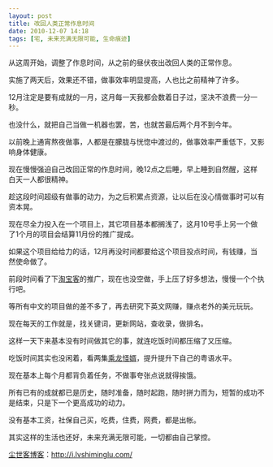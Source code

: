 ```yaml
---
layout: post
title: 改回人类正常作息时间
date: 2010-12-07 14:18
tags: [宅, 未来充满无限可能, 生命痕迹]
---
```

从这周开始，调整了作息时间，从之前的昼伏夜出改回人类的正常作息。

实施了两天后，效果还不错，做事效率明显提高，人也比之前精神了许多。

12月注定是要有成就的一月，这月每一天我都会数着日子过，坚决不浪费一分一秒。

也没什么，就把自己当做一机器也罢，苦，也就苦最后两个月不到今年。

以前晚上通宵熬夜做事，人都是在朦胧与恍惚中渡过的，做事效率严重低下，又影响身体健康。

现在慢慢强迫自己改回正常的作息时间，晚12点之后睡，早上睡到自然醒，这样白天一人都很精神。

趁这段时间超级有做事的动力，为之后积累点资源，让以后在没心情做事时可以有资本晃。

现在尽全力投入在一个项目上，其它项目基本都搁浅了，这月10号手上另一个做了1个月的项目会结算11月份的推广提成。

如果这个项目给给力的话，12月再没时间都要给这个项目投点时间，有钱赚，当然使命做了。

前段时间看了下<a href="http://i.lvshiminglu.com/tag/%E5%A6%82%E4%BD%95%E6%88%90%E4%B8%BA%E6%B7%98%E5%AE%9D%E5%AE%A2" target="_blank">淘宝客</a>的推广，现在也没空做，手上压了好多想法，慢慢一个个执行吧。

等所有中文的项目做的差不多了，再去研究下英文网赚，赚点老外的美元玩玩。

现在每天的工作就是，找关键词，更新网站，查收录，做排名。

这样一天下来基本没有时间做其它的事，就连吃饭时间都压缩了又压缩。

吃饭时间其实也没闲着，看两集<a href="http://i.lvshiminglu.com/tag/%E4%B9%98%E9%BE%99%E6%80%AA%E5%A9%BF4%E7%B2%A4%E8%AF%AD" target="_blank">乘龙怪婿</a>，提升提升下自己的粤语水平。

现在基本上每个月都背负着任务，不做事夸张点说就得挨饿。

所有已有的成就都已是历史，随时准备，随时起跑，随时拼力而为，短暂的成功不是结束，只是下一个更高成功的动力。

没有基本工资，社保自己买，吃费，住费，网费，都是出帐。

其实这样的生活也还好，未来充满无限可能，一切都由自己掌控。 

<a href="http://i.lvshiminglu.com/">尘世客博客</a>：<a href="http://i.lvshiminglu.com/">http://i.lvshiminglu.com/</a>

